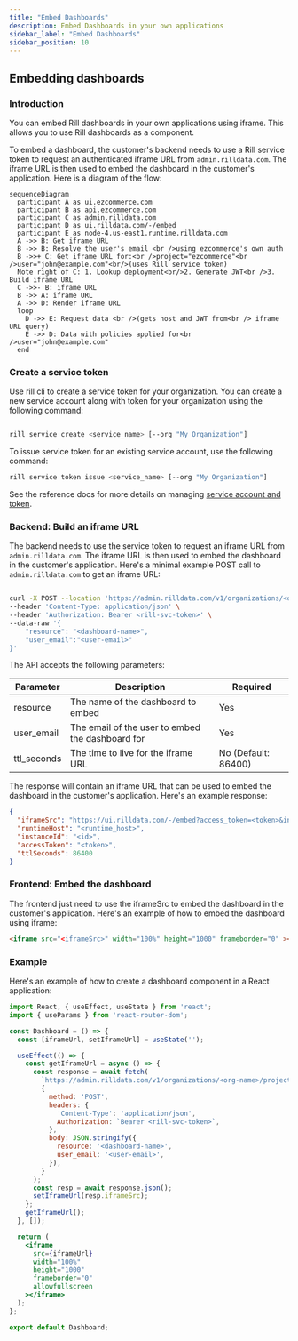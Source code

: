```yaml
---
title: "Embed Dashboards"
description: Embed Dashboards in your own applications
sidebar_label: "Embed Dashboards"
sidebar_position: 10
---
```


## Embedding dashboards

### Introduction
You can embed Rill dashboards in your own applications using iframe. This allows you to use Rill dashboards as a component.

To embed a dashboard, the customer's backend needs to use a Rill service token to request an authenticated iframe URL from `admin.rilldata.com`. 
The iframe URL is then used to embed the dashboard in the customer's application. Here is a diagram of the flow:

```mermaid
sequenceDiagram
  participant A as ui.ezcommerce.com
  participant B as api.ezcommerce.com
  participant C as admin.rilldata.com
  participant D as ui.rilldata.com/-/embed
  participant E as node-4.us-east1.runtime.rilldata.com
  A ->> B: Get iframe URL
  B ->> B: Resolve the user's email <br />using ezcommerce's own auth
  B ->>+ C: Get iframe URL for:<br />project="ezcommerce"<br />user="john@example.com"<br/>(uses Rill service token)
  Note right of C: 1. Lookup deployment<br/>2. Generate JWT<br />3. Build iframe URL
  C ->>- B: iframe URL
  B ->> A: iframe URL
  A ->> D: Render iframe URL
  loop 
    D ->> E: Request data <br />(gets host and JWT from<br /> iframe URL query)
    E ->> D: Data with policies applied for<br />user="john@example.com"
  end
```

### Create a service token
Use rill cli to create a service token for your organization. You can create a new service account along with token for your organization using the following command:

```bash

rill service create <service_name> [--org "My Organization"]
```

To issue service token for an existing service account, use the following command:

```bash
rill service token issue <service_name> [--org "My Organization"]
```

See the reference docs for more details on managing [service account and token](../reference/cli/service).

### Backend: Build an iframe URL
The backend needs to use the service token to request an iframe URL from `admin.rilldata.com`. The iframe URL is then used to embed the dashboard in the customer's application.
Here's a minimal example POST call to `admin.rilldata.com` to get an iframe URL:

```bash

curl -X POST --location 'https://admin.rilldata.com/v1/organizations/<org-name>/projects/<project-name>/iframe' \
--header 'Content-Type: application/json' \
--header 'Authorization: Bearer <rill-svc-token>' \
--data-raw '{
    "resource": "<dashboard-name>",
    "user_email":"<user-email>"
}'
```

The API accepts the following parameters:

| Parameter | Description                                      | Required           |
| --- |--------------------------------------------------|--------------------|
| resource | The name of the dashboard to embed               | Yes                |
| user_email | The email of the user to embed the dashboard for | Yes                |
| ttl_seconds | The time to live for the iframe URL             | No (Default: 86400) |


The response will contain an iframe URL that can be used to embed the dashboard in the customer's application. Here's an example response:

```json
{
  "iframeSrc": "https://ui.rilldata.com/-/embed?access_token=<token>&instance_id=<id>&kind=MetricsView&resource=<dashboard-name>&runtime_host=<runtime_host>&state=&theme=",
  "runtimeHost": "<runtime_host>",
  "instanceId": "<id>",
  "accessToken": "<token>",
  "ttlSeconds": 86400
}
```

### Frontend: Embed the dashboard
The frontend just need to use the iframeSrc to embed the dashboard in the customer's application. Here's an example of how to embed the dashboard using iframe:

```html
<iframe src="<iframeSrc>" width="100%" height="1000" frameborder="0" ></iframe>
```

### Example
Here's an example of how to create a dashboard component in a React application:

```jsx
import React, { useEffect, useState } from 'react';
import { useParams } from 'react-router-dom';

const Dashboard = () => {
  const [iframeUrl, setIframeUrl] = useState('');

  useEffect(() => {
    const getIframeUrl = async () => {
      const response = await fetch(
        `https://admin.rilldata.com/v1/organizations/<org-name>/projects/<project-name>/iframe`,
        {
          method: 'POST',
          headers: {
            'Content-Type': 'application/json',
            Authorization: `Bearer <rill-svc-token>`,
          },
          body: JSON.stringify({
            resource: '<dashboard-name>',
            user_email: '<user-email>',
          }),
        }
      );
      const resp = await response.json();
      setIframeUrl(resp.iframeSrc);
    };
    getIframeUrl();
  }, []);

  return (
    <iframe
      src={iframeUrl}
      width="100%"
      height="1000"
      frameborder="0"
      allowfullscreen
    ></iframe>
  );
};

export default Dashboard;
```
